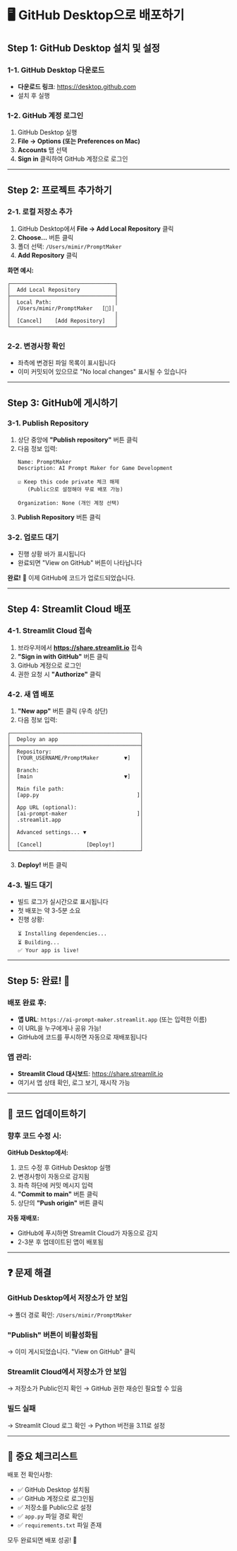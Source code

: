 # 🖥️ GitHub Desktop으로 배포하기

## Step 1: GitHub Desktop 설치 및 설정

### 1-1. GitHub Desktop 다운로드
- **다운로드 링크**: https://desktop.github.com
- 설치 후 실행

### 1-2. GitHub 계정 로그인
1. GitHub Desktop 실행
2. **File → Options (또는 Preferences on Mac)**
3. **Accounts** 탭 선택
4. **Sign in** 클릭하여 GitHub 계정으로 로그인

---

## Step 2: 프로젝트 추가하기

### 2-1. 로컬 저장소 추가
1. GitHub Desktop에서 **File → Add Local Repository** 클릭
2. **Choose...** 버튼 클릭
3. 폴더 선택: `/Users/mimir/PromptMaker`
4. **Add Repository** 클릭

**화면 예시:**
```
┌─────────────────────────────────┐
│  Add Local Repository           │
├─────────────────────────────────┤
│  Local Path:                    │
│  /Users/mimir/PromptMaker   [📁]│
│                                 │
│  [Cancel]    [Add Repository]   │
└─────────────────────────────────┘
```

### 2-2. 변경사항 확인
- 좌측에 변경된 파일 목록이 표시됩니다
- 이미 커밋되어 있으므로 "No local changes" 표시될 수 있습니다

---

## Step 3: GitHub에 게시하기

### 3-1. Publish Repository
1. 상단 중앙에 **"Publish repository"** 버튼 클릭
2. 다음 정보 입력:
   ```
   Name: PromptMaker
   Description: AI Prompt Maker for Game Development

   ☑️ Keep this code private 체크 해제
      (Public으로 설정해야 무료 배포 가능)

   Organization: None (개인 계정 선택)
   ```
3. **Publish Repository** 버튼 클릭

### 3-2. 업로드 대기
- 진행 상황 바가 표시됩니다
- 완료되면 "View on GitHub" 버튼이 나타납니다

**완료!** 🎉 이제 GitHub에 코드가 업로드되었습니다.

---

## Step 4: Streamlit Cloud 배포

### 4-1. Streamlit Cloud 접속
1. 브라우저에서 **https://share.streamlit.io** 접속
2. **"Sign in with GitHub"** 버튼 클릭
3. GitHub 계정으로 로그인
4. 권한 요청 시 **"Authorize"** 클릭

### 4-2. 새 앱 배포
1. **"New app"** 버튼 클릭 (우측 상단)
2. 다음 정보 입력:

```
┌─────────────────────────────────────────┐
│  Deploy an app                          │
├─────────────────────────────────────────┤
│  Repository:                            │
│  [YOUR_USERNAME/PromptMaker        ▼]   │
│                                         │
│  Branch:                                │
│  [main                             ▼]   │
│                                         │
│  Main file path:                        │
│  [app.py                               ]│
│                                         │
│  App URL (optional):                    │
│  [ai-prompt-maker                      ]│
│  .streamlit.app                         │
│                                         │
│  Advanced settings... ▼                 │
│                                         │
│  [Cancel]              [Deploy!]        │
└─────────────────────────────────────────┘
```

3. **Deploy!** 버튼 클릭

### 4-3. 빌드 대기
- 빌드 로그가 실시간으로 표시됩니다
- 첫 배포는 약 3-5분 소요
- 진행 상황:
  ```
  ⏳ Installing dependencies...
  ⏳ Building...
  ✅ Your app is live!
  ```

---

## Step 5: 완료! 🎉

### 배포 완료 후:
- **앱 URL**: `https://ai-prompt-maker.streamlit.app` (또는 입력한 이름)
- 이 URL을 누구에게나 공유 가능!
- GitHub에 코드를 푸시하면 자동으로 재배포됩니다

### 앱 관리:
- **Streamlit Cloud 대시보드**: https://share.streamlit.io
- 여기서 앱 상태 확인, 로그 보기, 재시작 가능

---

## 🔄 코드 업데이트하기

### 향후 코드 수정 시:

**GitHub Desktop에서:**
1. 코드 수정 후 GitHub Desktop 실행
2. 변경사항이 자동으로 감지됨
3. 좌측 하단에 커밋 메시지 입력
4. **"Commit to main"** 버튼 클릭
5. 상단의 **"Push origin"** 버튼 클릭

**자동 재배포:**
- GitHub에 푸시하면 Streamlit Cloud가 자동으로 감지
- 2-3분 후 업데이트된 앱이 배포됨

---

## ❓ 문제 해결

### GitHub Desktop에서 저장소가 안 보임
→ 폴더 경로 확인: `/Users/mimir/PromptMaker`

### "Publish" 버튼이 비활성화됨
→ 이미 게시되었습니다. "View on GitHub" 클릭

### Streamlit Cloud에서 저장소가 안 보임
→ 저장소가 Public인지 확인
→ GitHub 권한 재승인 필요할 수 있음

### 빌드 실패
→ Streamlit Cloud 로그 확인
→ Python 버전을 3.11로 설정

---

## 📌 중요 체크리스트

배포 전 확인사항:
- ✅ GitHub Desktop 설치됨
- ✅ GitHub 계정으로 로그인됨
- ✅ 저장소를 Public으로 설정
- ✅ `app.py` 파일 경로 확인
- ✅ `requirements.txt` 파일 존재

모두 완료되면 배포 성공! 🚀
